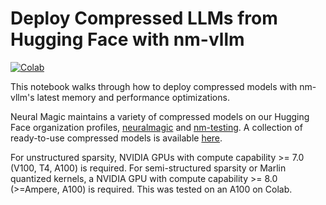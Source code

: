 # Deploy Compressed LLMs from Hugging Face with nm-vllm

[![Colab](https://colab.research.google.com/assets/colab-badge.svg)](https://bit.ly/4a3K5Iw)


This notebook walks through how to deploy compressed models with nm-vllm's latest memory and performance optimizations.

Neural Magic maintains a variety of compressed models on our Hugging Face organization profiles, [neuralmagic](https://huggingface.co/neuralmagic) and [nm-testing](https://huggingface.co/nm-testing). A collection of ready-to-use compressed models is available [here](https://huggingface.co/collections/neuralmagic/compressed-llms-for-nm-vllm-65e73e3d51d3200e34b77431).

For unstructured sparsity, NVIDIA GPUs with compute capability >= 7.0 (V100, T4, A100) is required. For semi-structured sparsity or Marlin quantized kernels, a NVIDIA GPU with compute capability >= 8.0 (>=Ampere, A100) is required. This was tested on an A100 on Colab.